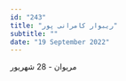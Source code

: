 ```yaml
---
id: "243"
title: "ریبوار کامرانی‌ پور"
subtitle: ""
date: "19 September 2022"
---
```


مریوان - 28 شهریور 
